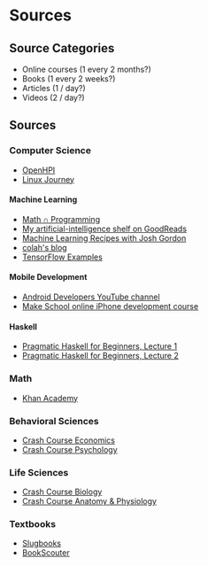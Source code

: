 # Sources

## Source Categories

- Online courses (1 every 2 months?)
- Books (1 every 2 weeks?)
- Articles (1 / day?)
- Videos (2 / day?)

## Sources

### Computer Science

- [OpenHPI](https://open.hpi.de/courses?lang=en)
- [Linux Journey](https://linuxjourney.com/?utm_source=hackernewsletter&utm_medium=email&utm_term=show_hn)

#### Machine Learning

- [Math ∩ Programming](http://jeremykun.com/?utm_source=hackernewsletter&utm_medium=email&utm_term=fav)
- [My artificial-intelligence shelf on GoodReads](https://www.goodreads.com/review/list/9682365?shelf=artificial-intelligence)
- [Machine Learning Recipes with Josh Gordon](https://www.youtube.com/playlist?list=PLOU2XLYxmsIIuiBfYad6rFYQU_jL2ryal)
- [colah's blog](http://colah.github.io/)
- [TensorFlow Examples](https://github.com/aymericdamien/TensorFlow-Examples?utm_source=hackernewsletter&utm_medium=email&utm_term=code)

#### Mobile Development

- [Android Developers YouTube channel](https://www.youtube.com/channel/UCVHFbqXqoYvEWM1Ddxl0QDg)
- [Make School online iPhone development course](https://www.makeschool.com/online-academy)

#### Haskell

- [Pragmatic Haskell for Beginners, Lecture 1](https://begriffs.com/posts/2016-05-14-pragmatic-haskell-1.html)
- [Pragmatic Haskell for Beginners, Lecture 2](https://begriffs.com/posts/2016-06-01-pragmatic-haskell-2.html?utm_source=hackernewsletter&utm_medium=email&utm_term=watching)

### Math

- [Khan Academy](https://www.khanacademy.org/)

### Behavioral Sciences

- [Crash Course Economics](https://www.youtube.com/playlist?list=PL8dPuuaLjXtPNZwz5_o_5uirJ8gQXnhEO)
- [Crash Course Psychology](https://www.youtube.com/playlist?list=PL8dPuuaLjXtOPRKzVLY0jJY-uHOH9KVU6)

### Life Sciences

- [Crash Course Biology](https://www.youtube.com/playlist?list=PL3EED4C1D684D3ADF)
- [Crash Course Anatomy & Physiology](https://www.youtube.com/playlist?list=PL8dPuuaLjXtOAKed_MxxWBNaPno5h3Zs8)

### Textbooks

- [Slugbooks](http://www.slugbooks.com/)
- [BookScouter](https://bookscouter.com/buy)
